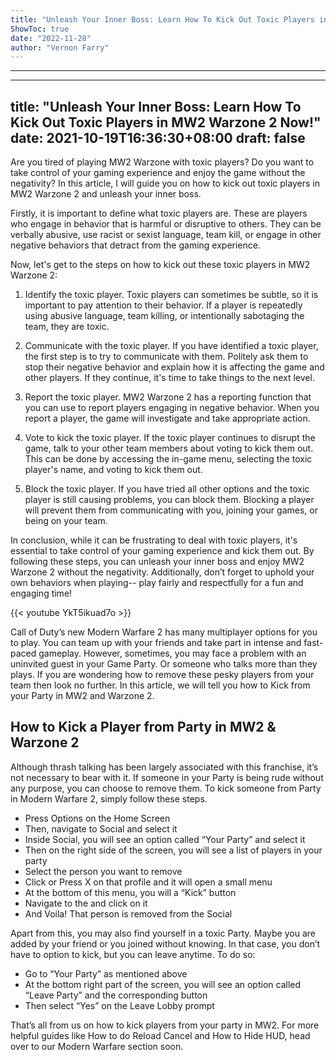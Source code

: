 ```yaml
---
title: "Unleash Your Inner Boss: Learn How To Kick Out Toxic Players in MW2 Warzone 2 Now!"
ShowToc: true 
date: "2022-11-28"
author: "Vernon Farry"
---
```

*****
---
title: "Unleash Your Inner Boss: Learn How To Kick Out Toxic Players in MW2 Warzone 2 Now!"
date: 2021-10-19T16:36:30+08:00
draft: false
---

Are you tired of playing MW2 Warzone with toxic players? Do you want to take control of your gaming experience and enjoy the game without the negativity? In this article, I will guide you on how to kick out toxic players in MW2 Warzone 2 and unleash your inner boss.

Firstly, it is important to define what toxic players are. These are players who engage in behavior that is harmful or disruptive to others. They can be verbally abusive, use racist or sexist language, team kill, or engage in other negative behaviors that detract from the gaming experience.

Now, let's get to the steps on how to kick out these toxic players in MW2 Warzone 2:

1. Identify the toxic player. Toxic players can sometimes be subtle, so it is important to pay attention to their behavior. If a player is repeatedly using abusive language, team killing, or intentionally sabotaging the team, they are toxic.

2. Communicate with the toxic player. If you have identified a toxic player, the first step is to try to communicate with them. Politely ask them to stop their negative behavior and explain how it is affecting the game and other players. If they continue, it's time to take things to the next level.

3. Report the toxic player. MW2 Warzone 2 has a reporting function that you can use to report players engaging in negative behavior. When you report a player, the game will investigate and take appropriate action.

4. Vote to kick the toxic player. If the toxic player continues to disrupt the game, talk to your other team members about voting to kick them out. This can be done by accessing the in-game menu, selecting the toxic player's name, and voting to kick them out.

5. Block the toxic player. If you have tried all other options and the toxic player is still causing problems, you can block them. Blocking a player will prevent them from communicating with you, joining your games, or being on your team.

In conclusion, while it can be frustrating to deal with toxic players, it's essential to take control of your gaming experience and kick them out. By following these steps, you can unleash your inner boss and enjoy MW2 Warzone 2 without the negativity. Additionally, don’t forget to uphold your own behaviors when playing-- play fairly and respectfully for a fun and engaging time!

{{< youtube YkT5ikuad7o >}} 



Call of Duty’s new Modern Warfare 2 has many multiplayer options for you to play. You can team up with your friends and take part in intense and fast-paced gameplay. However, sometimes, you may face a problem with an uninvited guest in your Game Party. Or someone who talks more than they plays. If you are wondering how to remove these pesky players from your team then look no further. In this article, we will tell you how to Kick from your Party in MW2 and Warzone 2.
 
## How to Kick a Player from Party in MW2 & Warzone 2
 
Although thrash talking has been largely associated with this franchise, it’s not necessary to bear with it. If someone in your Party is being rude without any purpose, you can choose to remove them. To kick someone from Party in Modern Warfare 2, simply follow these steps.
 
- Press Options on the Home Screen
 - Then, navigate to Social and select it
 - Inside Social, you will see an option called “Your Party” and select it
 - Then on the right side of the screen, you will see a list of players in your party
 - Select the person you want to remove
 - Click or Press X on that profile and it will open a small menu
 - At the bottom of this menu, you will a “Kick” button
 - Navigate to the and click on it
 - And Voila! That person is removed from the Social

 
Apart from this, you may also find yourself in a toxic Party. Maybe you are added by your friend or you joined without knowing. In that case, you don’t have to option to kick, but you can leave anytime. To do so:
 
- Go to “Your Party” as mentioned above
 - At the bottom right part of the screen, you will see an option called “Leave Party” and the corresponding button
 - Then select “Yes” on the Leave Lobby prompt

 
That’s all from us on how to kick players from your party in MW2. For more helpful guides like How to do Reload Cancel and How to Hide HUD, head over to our Modern Warfare section soon.




